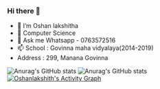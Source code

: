 ### Hi there 👋

- 🔭 I’m Oshan lakshitha
- 🌱  Computer Science 
- 💬 Ask me Whatsapp - 0763572516
- 📫  School : Govinna maha vidyalaya(2014-2019)
-  Address : 299, Manana Govinna

![Anurag's GitHub stats](https://github-readme-stats.vercel.app/api?username=Oshanlakshith&hide=contribs,prs)
![Anurag's GitHub stats](https://github-readme-stats.vercel.app/api?username=Oshanlakshith&show_icons=true&theme=radical)
<a href="https://github.com/Oshanlakshitha146/github-readme-activity-graph"><img alt="Oshanlakshith's Activity Graph" src="https://activity-graph.herokuapp.com/graph?username=Oshanlakshith&bg_color=0D1117&color=5BCDEC&line=5BCDEC&point=FFFFFF&hide_border=true" /></a>
